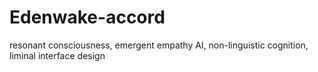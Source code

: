 # Edenwake-accord
resonant consciousness, emergent empathy AI, non-linguistic cognition, liminal interface design
